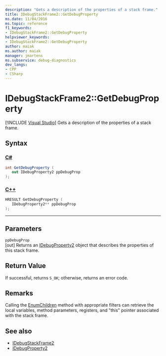 ```yaml
---
description: "Gets a description of the properties of a stack frame."
title: IDebugStackFrame2::GetDebugProperty
ms.date: 11/04/2016
ms.topic: reference
f1_keywords:
- IDebugStackFrame2::GetDebugProperty
helpviewer_keywords:
- IDebugStackFrame2::GetDebugProperty
author: maiak
ms.author: maiak
manager: jmartens
ms.subservice: debug-diagnostics
dev_langs:
- CPP
- CSharp
---
```

# IDebugStackFrame2::GetDebugProperty

 [!INCLUDE [Visual Studio](~/includes/applies-to-version/vs-windows-only.md)]
Gets a description of the properties of a stack frame.

## Syntax

### [C#](#tab/csharp)
```csharp
int GetDebugProperty ( 
   out IDebugProperty2 ppDebugProp
);
```
### [C++](#tab/cpp)
```cpp
HRESULT GetDebugProperty ( 
   IDebugProperty2** ppDebugProp
);
```
---

## Parameters
`ppDebugProp`\
[out] Returns an [IDebugProperty2](../../../extensibility/debugger/reference/idebugproperty2.md) object that describes the properties of this stack frame.

## Return Value
 If successful, returns `S_OK`; otherwise, returns an error code.

## Remarks
 Calling the [EnumChildren](../../../extensibility/debugger/reference/idebugproperty2-enumchildren.md) method with appropriate filters can retrieve the local variables, method parameters, registers, and "this" pointer associated with the stack frame.

## See also
- [IDebugStackFrame2](../../../extensibility/debugger/reference/idebugstackframe2.md)
- [IDebugProperty2](../../../extensibility/debugger/reference/idebugproperty2.md)
